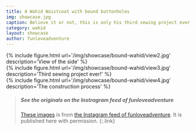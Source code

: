 ```yaml
---
title: A Wahid Waistcoat with bound buttonholes
img: showcase.jpg
caption: Believe it or not, this is only his third sewing project ever.
category: wahid
layout: showcase
author: funloveadventure
---
```

<div class="row">
<div class="col-6">
{% include figure.html url='/img/showcase/bound-wahid/view2.jpg' description='View of the side' %}
</div>
<div class="col-6">
{% include figure.html url='/img/showcase/bound-wahid/view3.jpg' description='Third sewing project ever!' %}
</div>
</div>
<div class="row">
<div class="col">
{% include figure.html url='/img/showcase/bound-wahid/view4.jpg' description='The construction process' %}
</div>
</div>

> ##### See the originals on the Instragram feed of funloveadventure
>
> [These images](https://www.instagram.com/p/BekzdhvhbQO/) 
> is from [the Instagram feed of funloveadventure](https://www.instagram.com/funloveadventure/).
> It is published here with permission.
{:.link}
